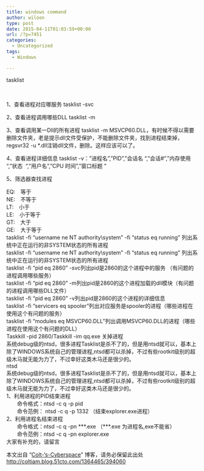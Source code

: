 ```yaml
---
title: windows command
author: wiloon
type: post
date: 2015-04-11T01:03:59+00:00
url: /?p=7451
categories:
  - Uncategorized
tags:
  - Windows

---
```

tasklist

&nbsp;

1、查看进程对应哪服务 tasklist -svc
  
2、查看进程调用哪些DLL tasklist -m
  
3、查看调用某一Dll的所有进程 tasklist -m MSVCP60.DLL，有时候不得以需要删除文件夹，老是提示dll文件受保护，不能删除文件夹，找到进程结束掉，regsvr32 -u *.dll注销dll文件，删除。这样应该可以了。
  
4、查看进程详细信息 tasklist -v：&#8221;进程名&#8221;,&#8221;PID&#8221;,&#8221;会话名 &#8220;,&#8221;会话#&#8221;,&#8221;内存使用 &#8220;,&#8221;状态  &#8220;,&#8221;用户名&#8221;,&#8221;CPU 时间&#8221;,&#8221;窗口标题 &#8221;
  
5、筛选器查找进程

<div>
  EQ:　等于
</div>

<div>
  NE:　不等于
</div>

<div>
  LT:　小于
</div>

<div>
  LE:　小于等于
</div>

<div>
  GT:　大于
</div>

<div>
  GE:　大于等于
</div>

<div>
  tasklist -fi &#8220;username ne NT authority\system&#8221; -fi &#8220;status eq running&#8221; 列出系统中正在运行的非SYSTEM状态的所有进程
</div>

<div>
</div>

<div>
  <div>
    tasklist -fi &#8220;username ne NT authority\system&#8221; -fi &#8220;status eq running&#8221; 列出系统中正在运行的非SYSTEM状态的所有进程
  </div>
  
  <div>
    tasklist -fi &#8220;pid eq 2860&#8221; -svc列出pid是2860的这个进程中的服务 （有问题的进程调用哪些服务）
  </div>
  
  <div>
    tasklist -fi &#8220;pid eq 2860&#8221; -m列出pid是2860的这个进程加载的dll模块（有问题的进程调用哪些DLL文件）
  </div>
  
  <div>
    tasklist -fi &#8220;pid eq 2860&#8221; -v列出pid是2860的这个进程的详细信息
  </div>
  
  <div>
    tasklist -fi &#8220;servicers eq spooler&#8221;列出对应服务是spooler的进程（哪些进程在使用这个有问题的服务）
  </div>
  
  <div>
    tasklist -fi &#8220;modules eq MSVCP60.DLL&#8221;列出调用MSVCP60.DLL的进程（哪些进程在使用这个有问题的DLL）
  </div>
</div>

<div>
</div>

<div>
  <div>
    Taskkill -pid 2860/Taskkill -im qq.exe 关掉进程
  </div>
  
  <div>
    系统debug级的ntsd，很多进程Tasklist是杀不了的，但是用ntsd就可以，基本上除了WINDOWS系统自己的管理进程,ntsd都可以杀掉，不过有些rootkit级别的超级木马就无能为力了，不过幸好这类木马还是很少的。
  </div>
  
  <div>
  </div>
  
  <div>
    ntsd
  </div>
  
  <div>
    系统debug级的ntsd，很多进程Tasklist是杀不了的，但是用ntsd就可以，基本上除了WINDOWS系统自己的管理进程,ntsd都可以杀掉，不过有些rootkit级别的超级木马就无能为力了，不过幸好这类木马还是很少的。
  </div>
  
  <div>
    1、利用进程的PID结束进程
  </div>
  
  <div>
    　　命令格式：ntsd -c q -p pid
  </div>
  
  <div>
    　　命令范例： ntsd -c q -p 1332 （结束explorer.exe进程）
  </div>
  
  <div>
    2、利用进程名结束进程
  </div>
  
  <div>
    　　命令格式：ntsd -c q -pn ***.exe （***.exe 为进程名,exe不能省）
  </div>
  
  <div>
    　　命令范例：ntsd -c q -pn explorer.exe
  </div>
</div>

<div>
  大家有补充的，请留言
</div>

本文出自 “[Colt-&#8216;s-Cyberspace][1]” 博客，请务必保留此出处<http://coltiam.blog.51cto.com/1364465/394060>

 [1]: http://coltiam.blog.51cto.com/